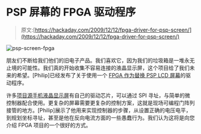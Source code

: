 # PSP 屏幕的 FPGA 驱动程序

> 原文:[https://hackaday.com/2009/12/12/fpga-driver-for-psp-screen/](https://hackaday.com/2009/12/12/fpga-driver-for-psp-screen/)

![](../Images/c59d8ddfe9a2ec4955ffd2e6e3737653.png "psp-screen-fpga")

朋友们不断给我们他们的旧电子产品。我们喜欢它，因为我们的垃圾箱是一堆永无止境的可能性。我们真的开始收集不容易连接的液晶显示屏，这个项目给了我们未来的希望。[Philip]已经发布了关于使用一个 [FPGA 作为替换 PSP LCD 屏幕](http://dsp-cg-fpga.blogspot.com/2009/09/welcome-this-is-my-blog-about-fpgas.html)的驱动程序。

许多[项目源手机液晶显示屏](http://hackaday.com/2009/09/28/capacitive-buttons-control-all-life/)有自己的驱动芯片，可以通过 SPI 寻址，与简单的微控制器配合使用。更复杂的屏幕需要更复杂的控制方案，这就是现场可编程门阵列接管的地方。[Philip]展示了他用来实现控制器的步骤，从设置正确的电压电平，到规划坐标寻址，甚至是他在反向电流方面的一些愚蠢行为。我们认为这将是向您介绍 FPGA 项目的一个很好的方式。